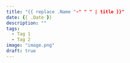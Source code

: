 ```yaml
---
title: "{{ replace .Name "-" " " | title }}"
date: {{ .Date }}
description: ""
tags:
  - Tag 1
  - Tag 2
image: "image.png"
draft: true
---
```

